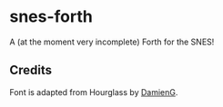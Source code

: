 # snes-forth

A (at the moment very incomplete) Forth for the SNES!

## Credits

Font is adapted from Hourglass by [DamienG](https://damieng.com/zx-origins).
